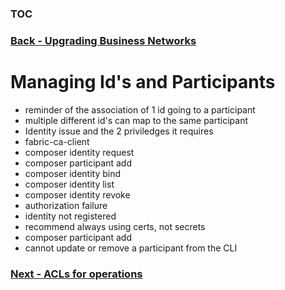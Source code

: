### [TOC](./TOC.md)

### [Back - Upgrading Business Networks](./upgrade.md)

# Managing Id's and Participants

- reminder of the association of 1 id going to a participant
- multiple different id's can map to the same participant
- Identity issue and the 2 priviledges it requires
- fabric-ca-client
- composer identity request
- composer participant add
- composer identity bind
- composer identity list
- composer identity revoke
- authorization failure
- identity not registered
- recommend always using certs, not secrets
- composer participant add
- cannot update or remove a participant from the CLI



### [Next - ACLs for operations](./acls.md)
